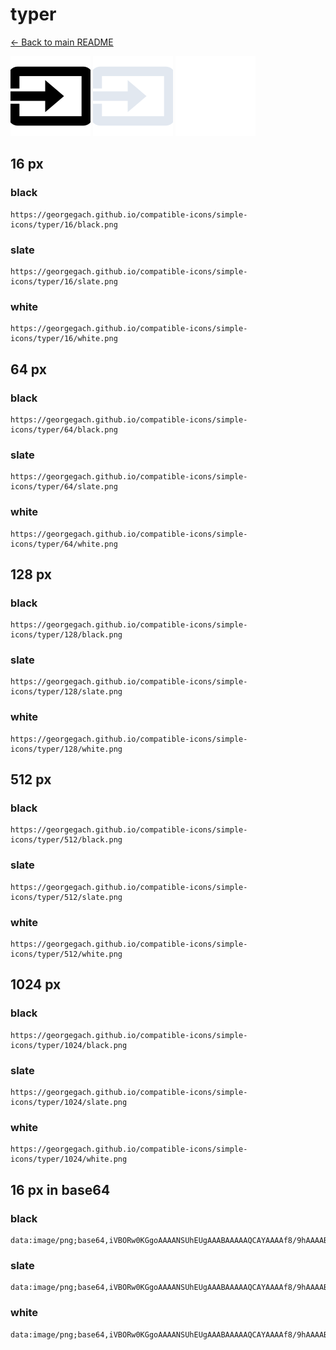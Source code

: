 # typer

[← Back to main README](../../README.md)


<img src="./128/black.png" width="128" alt="typer black icon" />
<img src="./128/slate.png" width="128" alt="typer slate icon" />
<img src="./128/white.png" width="128" alt="typer white icon" />

## 16 px

### black
```
https://georgegach.github.io/compatible-icons/simple-icons/typer/16/black.png
```

### slate
```
https://georgegach.github.io/compatible-icons/simple-icons/typer/16/slate.png
```

### white
```
https://georgegach.github.io/compatible-icons/simple-icons/typer/16/white.png
```

## 64 px

### black
```
https://georgegach.github.io/compatible-icons/simple-icons/typer/64/black.png
```

### slate
```
https://georgegach.github.io/compatible-icons/simple-icons/typer/64/slate.png
```

### white
```
https://georgegach.github.io/compatible-icons/simple-icons/typer/64/white.png
```

## 128 px

### black
```
https://georgegach.github.io/compatible-icons/simple-icons/typer/128/black.png
```

### slate
```
https://georgegach.github.io/compatible-icons/simple-icons/typer/128/slate.png
```

### white
```
https://georgegach.github.io/compatible-icons/simple-icons/typer/128/white.png
```

## 512 px

### black
```
https://georgegach.github.io/compatible-icons/simple-icons/typer/512/black.png
```

### slate
```
https://georgegach.github.io/compatible-icons/simple-icons/typer/512/slate.png
```

### white
```
https://georgegach.github.io/compatible-icons/simple-icons/typer/512/white.png
```

## 1024 px

### black
```
https://georgegach.github.io/compatible-icons/simple-icons/typer/1024/black.png
```

### slate
```
https://georgegach.github.io/compatible-icons/simple-icons/typer/1024/slate.png
```

### white
```
https://georgegach.github.io/compatible-icons/simple-icons/typer/1024/white.png
```

## 16 px in base64

### black
```
data:image/png;base64,iVBORw0KGgoAAAANSUhEUgAAABAAAAAQCAYAAAAf8/9hAAAABmJLR0QA/wD/AP+gvaeTAAAAuklEQVQ4jcXSPWpCQRQF4O/5bBKMin22YHQRAZfgDlyLrsUdCFYWKYdg2kAQLK2CaZRn8Z7dTGQIkgO3uHPPPXP/+G8UWGKIMjP3jPcCx8Z+MgUe8AgVQoRQ3qgqoGo1TjtC6GCFp9/KaGOBz0R8hDdMsIsRCuyl+x+gjy9MG7ErAl5asaxczDGLvPdwwAeeI/GgXoAK24TAWnqIAdV1+qcI4Ruv6oNJ4s+HVGKMrrqVc4Ydscn89A64ADHvL+VI8GzGAAAAAElFTkSuQmCC
```

### slate
```
data:image/png;base64,iVBORw0KGgoAAAANSUhEUgAAABAAAAAQCAYAAAAf8/9hAAAABmJLR0QA/wD/AP+gvaeTAAABFUlEQVQ4jcVSsUrDYBi8+xOFFKWNDhViB30A7egLCD6CL+HqQ7g6Obs6u7g4diwODoKVptYSgk0ESVCanENEbE2FKOKtd9933/Ed8N9gP4jPDLAlwao0SGQ5cEV/FCUgE1BpJWvRgVSzQTokblpNtz3FS1bhxKxsfhDEXYHbphDTnhX0omjpPogvwjBc/u4QI+Ioo45LrxTbab7YGQ4fW/MW0A+eHqCv+UlAwAqEhqC+BbO/vlbvTEUQigi/gS3oNCd6G83GyWfidjyuL7yYOxhe25Nsz/PcQdkCQ+HQEg9K81Fdx7zueN5q6TAA2O/CySyx6brPAHbnvfHDxB/FCYgfFgk1WwbnRZVZtcppLl1WMv0TvAH8PnEndGXBTAAAAABJRU5ErkJggg==
```

### white
```
data:image/png;base64,iVBORw0KGgoAAAANSUhEUgAAABAAAAAQCAYAAAAf8/9hAAAABmJLR0QA/wD/AP+gvaeTAAAAt0lEQVQ4jcWSMc5BURCFv3k0hBC9LWAT9mAH1kJrG3YgUStFWIBGqRJ/88un4CUi74oXEae7d+aczDkz8GuEOgd6QKUk9wJsQj0DZ+CvpEANqOMN6+eqWlGTU6lr1ez+rhb0NICF2nw1RgZMgVmiPgBWajclEOqBtP8O0Ab2wCgiVo8WgH6WIL4PdaKOC/5b6lHdFVnIQ8y3sE0ILFMh5gJ5+v8FPSdgGBGXVw4+PqSPT7kk5wu4AhtwegxAK+QNAAAAAElFTkSuQmCC
```


